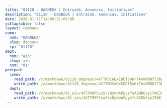 ```yaml
---
title: "01120 - DAGNEUX | Entraide, Annonces, Initiatives"
description: "01120 - DAGNEUX | Entraide, Annonces, Initiatives"
date: 2020-01-11T14:09:21+09:00
collapsible: false
layout: commune
comm:
  nom: "DAGNEUX"
  slug: dagneux
  cp: "01120"
dept:
  nom: "Ain"
  slug: ain
  num: "01"
peerpad:
  comm:
    read_path: /r/markdown/01120_dagneux/4XTTM3CWQxEDEf5yKrTAvNMDNf73bpq5U24gjaX7UtRK9hfAe
    write_path: /w/markdown/01120_dagneux/4XTTM3CWQxEDEf5yKrTAvNMDNf73bpq5U24gjaX7UtRK9hfAe-K3TgU6zv9Kr1HLxQavxRich8QWm8yKigNxKHfh6XCBmShaxKjrHpCdEe1CwenDLhpMi59KjnwC6bsG1J8soXFggaeK3wDWMFcCUSPBWXusmk1Po6L2tPCQcykZVrEoDaMjSGDWP8
  dept:
    read_path: /r/markdown/01_ain/4XTTM9F5Lu5rzByUwAPpyzfuAZHNExy1TWE3X3wiTrPFfiAJr
    write_path: /w/markdown/01_ain/4XTTM9F5Lu5rzByUwAPpyzfuAZHNExy1TWE3X3wiTrPFfiAJr-K3TgUnxzeFoJA4CB58vXNvKXURJneTNZHUsypAQGicGiZu7AS2sPbjspGpj7s3MmMv58YhkLaSUMQMHaiKAfoMv6wF36Urxbqqh8MmnXpnKkbVhnAishABEkMRAiyAt8GGJ1Jer2
---
```


